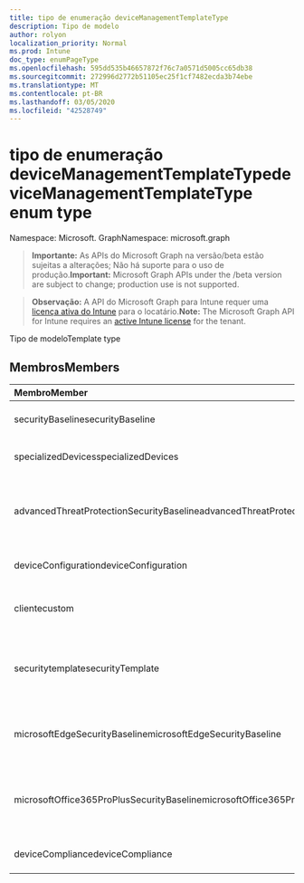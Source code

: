 ```yaml
---
title: tipo de enumeração deviceManagementTemplateType
description: Tipo de modelo
author: rolyon
localization_priority: Normal
ms.prod: Intune
doc_type: enumPageType
ms.openlocfilehash: 595dd535b46657872f76c7a0571d5005cc65db38
ms.sourcegitcommit: 272996d2772b51105ec25f1cf7482ecda3b74ebe
ms.translationtype: MT
ms.contentlocale: pt-BR
ms.lasthandoff: 03/05/2020
ms.locfileid: "42528749"
---
```

# <a name="devicemanagementtemplatetype-enum-type"></a><span data-ttu-id="03a6a-103">tipo de enumeração deviceManagementTemplateType</span><span class="sxs-lookup"><span data-stu-id="03a6a-103">deviceManagementTemplateType enum type</span></span>

<span data-ttu-id="03a6a-104">Namespace: Microsoft. Graph</span><span class="sxs-lookup"><span data-stu-id="03a6a-104">Namespace: microsoft.graph</span></span>

> <span data-ttu-id="03a6a-105">**Importante:** As APIs do Microsoft Graph na versão/beta estão sujeitas a alterações; Não há suporte para o uso de produção.</span><span class="sxs-lookup"><span data-stu-id="03a6a-105">**Important:** Microsoft Graph APIs under the /beta version are subject to change; production use is not supported.</span></span>

> <span data-ttu-id="03a6a-106">**Observação:** A API do Microsoft Graph para Intune requer uma [licença ativa do Intune](https://go.microsoft.com/fwlink/?linkid=839381) para o locatário.</span><span class="sxs-lookup"><span data-stu-id="03a6a-106">**Note:** The Microsoft Graph API for Intune requires an [active Intune license](https://go.microsoft.com/fwlink/?linkid=839381) for the tenant.</span></span>

<span data-ttu-id="03a6a-107">Tipo de modelo</span><span class="sxs-lookup"><span data-stu-id="03a6a-107">Template type</span></span>

## <a name="members"></a><span data-ttu-id="03a6a-108">Membros</span><span class="sxs-lookup"><span data-stu-id="03a6a-108">Members</span></span>
|<span data-ttu-id="03a6a-109">Membro</span><span class="sxs-lookup"><span data-stu-id="03a6a-109">Member</span></span>|<span data-ttu-id="03a6a-110">Valor</span><span class="sxs-lookup"><span data-stu-id="03a6a-110">Value</span></span>|<span data-ttu-id="03a6a-111">Descrição</span><span class="sxs-lookup"><span data-stu-id="03a6a-111">Description</span></span>|
|:---|:---|:---|
|<span data-ttu-id="03a6a-112">securityBaseline</span><span class="sxs-lookup"><span data-stu-id="03a6a-112">securityBaseline</span></span>|<span data-ttu-id="03a6a-113">,0</span><span class="sxs-lookup"><span data-stu-id="03a6a-113">0</span></span>|<span data-ttu-id="03a6a-114">Modelo de linha da base de segurança</span><span class="sxs-lookup"><span data-stu-id="03a6a-114">Security baseline template</span></span>|
|<span data-ttu-id="03a6a-115">specializedDevices</span><span class="sxs-lookup"><span data-stu-id="03a6a-115">specializedDevices</span></span>|<span data-ttu-id="03a6a-116">1 </span><span class="sxs-lookup"><span data-stu-id="03a6a-116">1</span></span>|<span data-ttu-id="03a6a-117">Modelo de dispositivos especializados</span><span class="sxs-lookup"><span data-stu-id="03a6a-117">Specialized devices template</span></span>|
|<span data-ttu-id="03a6a-118">advancedThreatProtectionSecurityBaseline</span><span class="sxs-lookup"><span data-stu-id="03a6a-118">advancedThreatProtectionSecurityBaseline</span></span>|<span data-ttu-id="03a6a-119">2 </span><span class="sxs-lookup"><span data-stu-id="03a6a-119">2</span></span>|<span data-ttu-id="03a6a-120">Modelo de linha de base de segurança avançada de proteção contra ameaças</span><span class="sxs-lookup"><span data-stu-id="03a6a-120">Advanced Threat Protection security baseline template</span></span>|
|<span data-ttu-id="03a6a-121">deviceConfiguration</span><span class="sxs-lookup"><span data-stu-id="03a6a-121">deviceConfiguration</span></span>|<span data-ttu-id="03a6a-122">3 </span><span class="sxs-lookup"><span data-stu-id="03a6a-122">3</span></span>|<span data-ttu-id="03a6a-123">Modelo de configuração de dispositivo</span><span class="sxs-lookup"><span data-stu-id="03a6a-123">Device configuration template</span></span>|
|<span data-ttu-id="03a6a-124">cliente</span><span class="sxs-lookup"><span data-stu-id="03a6a-124">custom</span></span>|<span data-ttu-id="03a6a-125">4 </span><span class="sxs-lookup"><span data-stu-id="03a6a-125">4</span></span>|<span data-ttu-id="03a6a-126">Modelo personalizado de administração personalizada</span><span class="sxs-lookup"><span data-stu-id="03a6a-126">Custom admin defined template</span></span>|
|<span data-ttu-id="03a6a-127">securitytemplate</span><span class="sxs-lookup"><span data-stu-id="03a6a-127">securityTemplate</span></span>|<span data-ttu-id="03a6a-128">5 </span><span class="sxs-lookup"><span data-stu-id="03a6a-128">5</span></span>|<span data-ttu-id="03a6a-129">Modelos contendo configurações específicas voltadas para segurança</span><span class="sxs-lookup"><span data-stu-id="03a6a-129">Templates containing specific security focused settings</span></span>|
|<span data-ttu-id="03a6a-130">microsoftEdgeSecurityBaseline</span><span class="sxs-lookup"><span data-stu-id="03a6a-130">microsoftEdgeSecurityBaseline</span></span>|<span data-ttu-id="03a6a-131">6 </span><span class="sxs-lookup"><span data-stu-id="03a6a-131">6</span></span>|<span data-ttu-id="03a6a-132">Modelo de linha de base de segurança do Microsoft Edge</span><span class="sxs-lookup"><span data-stu-id="03a6a-132">Microsoft Edge security baseline template</span></span>|
|<span data-ttu-id="03a6a-133">microsoftOffice365ProPlusSecurityBaseline</span><span class="sxs-lookup"><span data-stu-id="03a6a-133">microsoftOffice365ProPlusSecurityBaseline</span></span>|<span data-ttu-id="03a6a-134">7 </span><span class="sxs-lookup"><span data-stu-id="03a6a-134">7</span></span>|<span data-ttu-id="03a6a-135">Modelo de linha de base de segurança do Microsoft Office 365 ProPlus</span><span class="sxs-lookup"><span data-stu-id="03a6a-135">Microsoft Office 365 ProPlus security baseline template</span></span>|
|<span data-ttu-id="03a6a-136">deviceCompliance</span><span class="sxs-lookup"><span data-stu-id="03a6a-136">deviceCompliance</span></span>|<span data-ttu-id="03a6a-137">8 </span><span class="sxs-lookup"><span data-stu-id="03a6a-137">8</span></span>|<span data-ttu-id="03a6a-138">Modelo de conformidade do dispositivo</span><span class="sxs-lookup"><span data-stu-id="03a6a-138">Device compliance template</span></span>|



